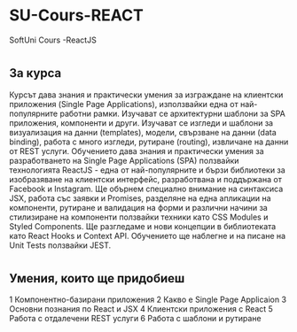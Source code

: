 # SU-Cours-REACT
SoftUni Cours -ReactJS
#
## За курса
Курсът дава знания и практически умения за изграждане на клиентски приложения (Single Page Applications), използвайки една от най-популярните работни рамки. Изучават се архитектурни шаблони за SPA приложения, компоненти и други. Изучават се изгледи и шаблони за визуализация на данни (templates), модели, свързване на данни (data binding), работа с много изгледи, рутиране (routing), извличане на данни от REST услуги. Обучението дава знания и практически умения за разработването на Single Page Applications (SPA) ползвайки технологията ReactJS - една от най-популярните и бързи библиотеки за изобразяване на клиентски интерфейс, разработвана и поддържана от Facebook и Instagram. Ще обърнем специално внимание на синтаксиса JSX, работа със заявки и Promises, разделяне на една апликации на компоненти, рутиране и валидация на форми и различни начини за стилизиране на компоненти ползвайки техники като CSS Modules и Styled Components. Ще разгледаме и нови концепции в библиотеката като React Hooks и Context API. Обучението ще наблегне и на писане на Unit Tests ползвайки JEST.
#
#

## Умения, които ще придобиеш
1 Компонентно-базирани приложения
2 Какво е Single Page Applicaion
3 Основни познания по React и JSX
4 Клиентски приложения с React
5 Работа с отдалечени REST услуги
6 Работа с шаблони и рутиране
